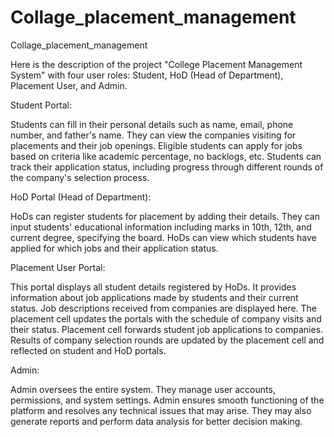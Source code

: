 # Collage_placement_management
Collage_placement_management

Here is the description of the project "College Placement Management System" with four user roles: Student, HoD (Head of Department), Placement User, and Admin.

Student Portal:

Students can fill in their personal details such as name, email, phone number, and father's name.
They can view the companies visiting for placements and their job openings.
Eligible students can apply for jobs based on criteria like academic percentage, no backlogs, etc.
Students can track their application status, including progress through different rounds of the company's selection process.

HoD Portal (Head of Department):

HoDs can register students for placement by adding their details.
They can input students' educational information including marks in 10th, 12th, and current degree, specifying the board.
HoDs can view which students have applied for which jobs and their application status.

Placement User Portal:

This portal displays all student details registered by HoDs.
It provides information about job applications made by students and their current status.
Job descriptions received from companies are displayed here.
The placement cell updates the portals with the schedule of company visits and their status.
Placement cell forwards student job applications to companies.
Results of company selection rounds are updated by the placement cell and reflected on student and HoD portals.

Admin:

Admin oversees the entire system.
They manage user accounts, permissions, and system settings.
Admin ensures smooth functioning of the platform and resolves any technical issues that may arise.
They may also generate reports and perform data analysis for better decision making.

